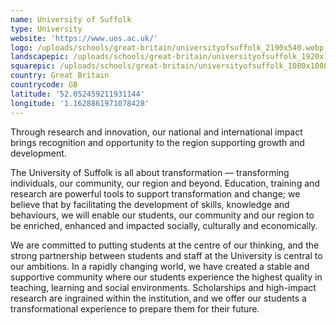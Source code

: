 ```yaml
---
name: University of Suffolk
type: University
website: 'https://www.uos.ac.uk/'
logo: /uploads/schools/great-britain/universityofsuffolk_2190x540.webp
landscapepic: /uploads/schools/great-britain/universityofsuffolk_1920x1080.webp
squarepic: /uploads/schools/great-britain/universityofsuffolk_1080x1080.webp
country: Great Britain
countrycode: GB
latitude: '52.052459211931144'
longitude: '1.1628861971078428'
---
```


Through research and innovation, our national and international impact brings recognition and opportunity to the region supporting growth and development. 

The University of Suffolk is all about transformation — transforming individuals, our community, our region and beyond. Education, training and research are powerful tools to support transformation and change; we believe that by facilitating the development of skills, knowledge and behaviours, we will enable our students, our community and our region to be enriched, enhanced and impacted socially, culturally and economically.   

We are committed to putting students at the centre of our thinking, and the strong partnership between students and staff at the University is central to our ambitions. In a rapidly changing world, we have created a stable and supportive community where our students experience the highest quality in teaching, learning and social environments. Scholarships and high-impact research are ingrained within the institution, and we offer our students a transformational experience to prepare them for their future. 
